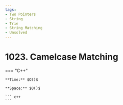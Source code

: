 ```yaml
---
tags:
- Two Pointers
- String
- Trie
- String Matching
- Unsolved
---
```



# 1023. Camelcase Matching

=== "C++"

    **Time:** $O()$

    **Space:** $O()$

    ``` c++
    ```